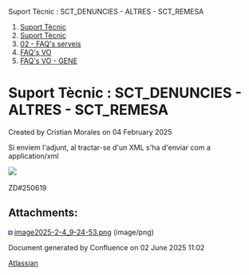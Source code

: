 Suport Tècnic : SCT\_DENUNCIES - ALTRES - SCT\_REMESA  

1.  [Suport Tècnic](index.html)
2.  [Suport Tècnic](13893782.html)
3.  [02 - FAQ's serveis](26313393.html)
4.  [FAQ's VO](28705575.html)
5.  [FAQ's VO - GENE](28705577.html)

Suport Tècnic : SCT\_DENUNCIES - ALTRES - SCT\_REMESA
=====================================================

Created by Cristian Morales on 04 February 2025

Si enviem l'adjunt, al tractar-se d'un XML s'ha d'enviar com a application/xml

![](attachments/118555232/118555233.png)

ZD#250619

Attachments:
------------

![](images/icons/bullet_blue.gif) [image2025-2-4\_9-24-53.png](attachments/118555232/118555233.png) (image/png)  

Document generated by Confluence on 02 June 2025 11:02

[Atlassian](http://www.atlassian.com/)